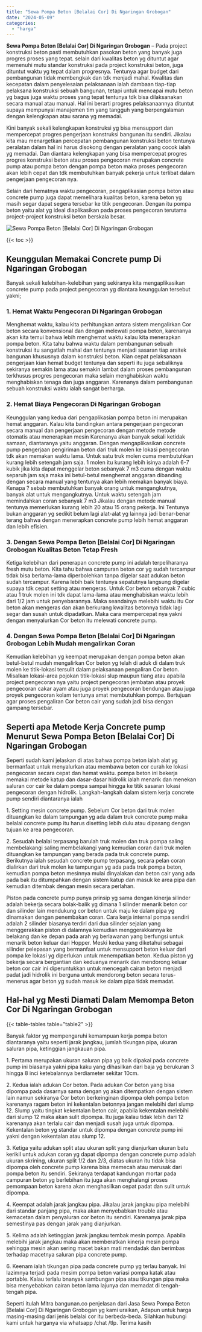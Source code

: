 ```yaml
---
title: "Sewa Pompa Beton [Belalai Cor] Di Ngaringan Grobogan"
date: "2024-05-09"
categories: 
  - "harga"
---
```


**Sewa Pompa Beton \[Belalai Cor\] Di Ngaringan Grobogan** – Pada project konstruksi beton pasti membutuhkan pasokan beton yang banyak juga progres proses yang tepat. selain dari kwalitas beton yg dituntut agar memenuhi mutu standar konstruksi pada project konstruksi beton, juga dituntut waktu yg tepat dalam progresnya. Tentunya agar budget dari pembangunan tidak membengkak dan tdk menjadi mahal. Kwalitas dan kecepatan dalam penyelesaian pelaksanaan ialah dambaan tiap-tiap pelaksana konstruksi sebuah bangunan, tetapi untuk mencapai mutu beton yg bagus juga waktu proses yang tepat tentunya tdk bisa dilaksanakan secara manual atau manual. Hal ini berarti progres pelaksanaannya dituntut supaya mempunyai manajemen tim yang tangguh yang berpengalaman dengan kelengkapan atau sarana yg memadai.

Kini banyak sekali kelengkapan konstruksi yg bisa mensupport dan mempercepat progres pengerjaan konstruksi bangunan itu sendiri. Jikalau kita mau menargetkan percepatan pembangunan konstruksi beton tentunya peralatan dalam hal ini harus disokong dengan peralatan yang cocok ialah yg memadai. Dan diantara kelengkapan yang bisa mempercepat progres progres konstruksi beton atau proses pengecoran merupakan concrete pump atau pompa beton dengan pompa beton maka proses pengecoran akan lebih cepat dan tdk membutuhkan banyak pekerja untuk terlibat dalam pengerjaan pengecoran nya.

Selain dari hematnya waktu pengecoran, pengaplikasian pompa beton atau concrete pump juga dapat memelihara kualitas beton, karena beton yg masih segar dapat segera tersebar ke titik pengecoran. Dengan itu pompa beton yaitu alat yg ideal diaplikasikan pada proses pengecoran terutama project-project konstruksi beton berskala besar.

![Sewa Pompa Beton [Belalai Cor] Di Ngaringan Grobogan](/images/sewa-concrete-pump-17.png)

{{< toc >}}

## Keunggulan Memakai Concrete pump Di Ngaringan Grobogan

Banyak sekali kelebihan-kelebihan yang sekiranya kita mengaplikasikan concrete pump pada project pengecoran yg diantara keunggulan tersebut yakni;

### 1\. Hemat Waktu Pengecoran Di Ngaringan Grobogan

Menghemat waktu, kalau kita perhitungkan antara sistem mengalirkan Cor beton secara konvensional dan dengan melewati pompa beton, karenanya akan kita temui bahwa lebih menghemat waktu kalau kita menerapkan pompa beton. Kita tahu bahwa waktu dalam pembangunan sebuah konstruksi itu sangatlah mahal dan tentunya menjadi sasaran tiap arsitek bangunan khususnya dalam konstruksi beton. Kian cepat pelaksanaan pengerjaan kian hemat budget tentunya dan seperti itu juga sebaliknya sekiranya semakin lama atau semakin lambat dalam proses pembangunan terkhusus progres pengecoran maka selain menghabiskan waktu menghabiskan tenaga dan juga anggaran. Karenanya dalam pembangunan sebuah konstruksi waktu ialah sangat berharga.

### 2\. Hemat Biaya Pengecoran Di Ngaringan Grobogan

Keunggulan yang kedua dari pengaplikasian pompa beton ini merupakan hemat anggaran. Kalau kita bandingkan antara pengerjaan pengecoran secara manual dan pengerjaan pengecoran dengan metode metode otomatis atau menerapkan mesin Karenanya akan banyak sekali ketidak samaan, diantaranya yaitu anggaran. Dengan mengaplikasikan concrete pump pengerjaan pengiriman beton dari truk molen ke lokasi pengecoran tdk akan memakan waktu lama. Untuk satu truk molen cuma membutuhkan kurang lebih setengah jam saja. 1 molen itu kurang lebih isinya adalah 6-7 kubik jika kita dapat menggelar beton sebanyak 7 m3 cuma dengan waktu separuh jam saja maka ini betul-betul menghemat anggaran dibanding dengan secara manual yang tentunya akan lebih memakan banyak biaya. Kenapa ? sebab membutuhkan banyak orang untuk mengangkutnya, banyak alat untuk mengangkutnya. Untuk waktu setengah jam memindahkan coran sebanyak 7 m3 Jikalau dengan metode manual tentunya memerlukan kurang lebih 20 atau 15 orang pekerja. Ini Tentunya bukan anggaran yg sedikit belum lagi alat-alat yg lainnya jadi benar-benar terang bahwa dengan menerapkan concrete pump lebih hemat anggaran dan lebih efisien.

### 3\. Dengan Sewa Pompa Beton \[Belalai Cor\] Di Ngaringan Grobogan Kualitas Beton Tetap Fresh

Ketiga kelebihan dari penerapan concrete pump ini adalah terpeliharanya fresh mutu beton. Kita tahu bahwa campuran beton cor yg sudah tercampur tidak bisa berlama-lama diperbolehkan tanpa digelar saat adukan beton sudah tercampur. Karena lebih baik tentunya sepatutnya langsung digelar supaya tdk cepat setting atau mengeras. Untuk Cor beton sebanyak 7 cubic atau 1 truk molen ini tdk dapat lama-lama atau menghabiskan waktu lebih dari 1/2 jam untuk penyebarannya. Maka seandainya melebihi waktu itu Cor beton akan mengeras dan akan berkurang kwalitas betonnya tidak lagi segar dan susah untuk dipadatkan. Maka cara mempercepat nya yakni dengan menyalurkan Cor beton itu melewati concrete pump.

### 4\. Dengan Sewa Pompa Beton \[Belalai Cor\] Di Ngaringan Grobogan Lebih Mudah mengalirkan Coran

Kemudian kelebihan yg keempat merupakan dengan pompa beton akan betul-betul mudah mengalirkan Cor beton yg telah di aduk di dalam truk molen ke titik-lokasi tersulit dalam pelaksanaan pengaliran Cor beton. Misalkan lokasi-area pojokan titik-lokasi slup maupun tiang atau apabila project pengecoran nya yaitu project pengecoran jembatan atau proyek pengecoran cakar ayam atau juga proyek pengecoran bendungan atau juga proyek pengecoran kolam tentunya amat membutuhkan pompa. Bertujuan agar proses pengaliran Cor beton cair yang sudah jadi bisa dengan gampang tersebar.

## Seperti apa Metode Kerja Concrete pump Menurut Sewa Pompa Beton \[Belalai Cor\] Di Ngaringan Grobogan

Seperti sudah kami jelaskan di atas bahwa pompa beton ialah alat yg bermanfaat untuk menyalurkan atau membawa beton cor curah ke lokasi pengecoran secara cepat dan hemat waktu. pompa beton ini bekerja memakai metode katup dan dasar-dasar hidrolik ialah menarik dan menekan saluran cor cair ke dalam pompa sampai hingga ke titik sasaran lokasi pengecoran dengan hidrolik. Langkah-langkah dalam sistem kerja concrete pump sendiri diantaranya ialah

1\. Setting mesin concrete pump. Sebelum Cor beton dari truk molen dituangkan ke dalam tampungan yg ada dalam truk concrete pump maka belalai concrete pump itu harus disetting lebih dulu atau dipasang dengan tujuan ke area pengecoran.

2\. Sesudah belalai terpasang barulah truk molen dan truk pompa saling membelakangi saling membelakangi yang kemudian coran dari truk molen dituangkan ke tampungan yang berada pada truk concrete pump. Berikutnya ialah sesudah concrete pump terpasang, secara pelan coran dialirkan dari truk molen ke tampungan yg ada pada truk pompa beton, kemudian pompa beton mesinnya mulai dinyalakan dan beton cair yang ada pada bak itu ditumpahkan dengan sistem katup dan masuk ke area pipa dan kemudian ditembak dengan mesin secara perlahan.

Piston pada concrete pump punya prinsip yg sama dengan kinerja silinder adalah bekerja secara bolak-balik yg dimana 1 silinder menarik beton cor dan silinder lain mendukung cor beton untuk maju ke dalam pipa yg dinamakan dengan penembakan coran. Cara kerja internal pompa sendiri adalah 2 silinder biasanya terdiri dari dua silinder sejalan yang menggerakkan piston di dalamnya kemudian menggerakkannya ke belakang dan ke depan pada arah yg berlawanan yang berfungsi untuk menarik beton keluar dari Hopper. Meski kedua yang diketahui sebagai silinder pelepasan yang bermanfaat untuk mensupport beton keluar dari pompa ke lokasi yg diperlukan untuk menempatkan beton. Kedua piston yg bekerja secara bergantian dan keduanya menarik dan mendorong keluar beton cor cair ini diperuntukkan untuk mencegah cairan beton menjadi padat jadi hidrolik ini berguna untuk mendorong beton secara terus-menerus agar beton yg sudah masuk ke dalam pipa tidak memadat.

## Hal-hal yg Mesti Diamati Dalam Memompa Beton Cor Di Ngaringan Grobogan

{{< table-tables table="table2" >}}

Banyak faktor yg mempengaruhi kemampuan kerja pompa beton diantaranya yaitu seperti jarak jangkau, jumlah tikungan pipa, ukuran saluran pipa, ketinggian jangkauan pipa.

1\. Pertama merupakan ukuran saluran pipa yg baik dipakai pada concrete pump ini biasanya yakni pipa kaku yang dihasilkan dari baja yg berukuran 3 hingga 8 inci ketebalannya berdiameter sekitar 10cm.

2\. Kedua ialah adukan Cor beton. Pada adukan Cor beton yang bisa dipompa pada dasarnya sama dengan yg akan ditempatkan dengan sistem lain namun sekiranya Cor beton berkeinginan dipompa oleh pompa beton karenanya ragam beton ini kekentalan betonnya jangan melebihi dari slump 12. Slump yaitu tingkat kekentalan beton cair, apabila kekentalan melebihi dari slump 12 maka akan sulit dipompa. Itu juga kalau tidak lebih dari 12 karenanya akan terlalu cair dan menjadi susah juga untuk dipompa. Kekentalan beton yg standar untuk dipompa dengan concrete pump ini yakni dengan kekentalan atau slump 12.

3\. Ketiga yaitu adukan split atau ukuran split yang dianjurkan ukuran batu kerikil untuk adukan coran yg dapat dipompa dengan concrete pump adalah ukuran skrining, ukuran split 1/2 dan 2/3, diatas ukuran itu tidak bisa dipompa oleh concrete pump karena bisa memecah atau merusak dari pompa beton itu sendiri. Sekiranya terdapat kandungan mortar pada campuran beton yg berlebihan itu juga akan menghalangi proses pemompaan beton karena akan menghasilkan cepat padat dan sulit untuk dipompa.

4\. Keempat adalah jarak jangkau pipa. Jikalau jarak jangkau pipa melebihi dari standar panjang pipa, maka akan menyebabkan trouble atau kemacetan dalam penyaluran cor beton itu sendiri. Karenanya jarak pipa semestinya pas dengan jarak yang dianjurkan.

5\. Kelima adalah ketinggian jarak jangkau tembak mesin pompa. Apabila melebihi jarak jangkau maka akan memberatkan kinerja mesin pompa sehingga mesin akan sering macet bakan mati mendadak dan berimbas terhadap macetnya saluran pipa concrete pump.

6\. Keenam ialah tikungan pipa pada concrete pump yg terlau banyak. Ini lazimnya terjadi pada mesim pompa beton variasi pompa katak atau portable. Kalau terlalu bnanyak sambungan pipa atau tikungan pipa maka bisa menyebabkan cairan beton lama lajunya dan memadat di tengah-tengah pipa.

Seperti itulah Mitra bangunan.co penjelasan dari Jasa Sewa Pompa Beton \[Belalai Cor\] Di Ngaringan Grobogan yg kami uraikan, Adapun untuk harga masing-masing dari jenis belalai cor itu berbeda-beda. Silahkan hubungi kami untuk harganya via whatsapp /chat /tlp. Terima kasih

